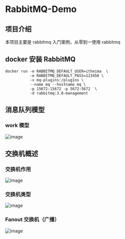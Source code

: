 # RabbitMQ-Demo




## 项目介绍
本项目主要是 rabbitmq 入门案例，从零到一使用 rabbitmq

## docker 安装 RabbitMQ
```docker 
docker run -e RABBITMQ_DEFAULT_USER=itheima  \
           -e RABBITMQ_DEFAULT_PASS=123456 \
           -v mq-plugins:/plugins \
           --name mq --hostname mq \
           -p 15672:15672 -p 5672:5672  \
           -d rabbitmq:3.8-management
```

## 消息队列模型
### work 模型
![image](https://github.com/DIDA-lJ/rabbitmq-demo/assets/97254796/37e098a3-da6d-4235-8cf8-c39e6dd76c88)

## 交换机概述
### 交换机作用
![image](https://github.com/DIDA-lJ/rabbitmq-demo/assets/97254796/51c82504-8a2c-48aa-8a66-fb76fe80f5c0)

### 交换机类型
![image](https://github.com/DIDA-lJ/rabbitmq-demo/assets/97254796/be028621-76e6-44db-95ad-dd40cc32d4eb)

### Fanout 交换机（广播）
![image](https://github.com/DIDA-lJ/rabbitmq-demo/assets/97254796/bde345b5-25ed-4d6a-a76b-14c7ad9811d5)
